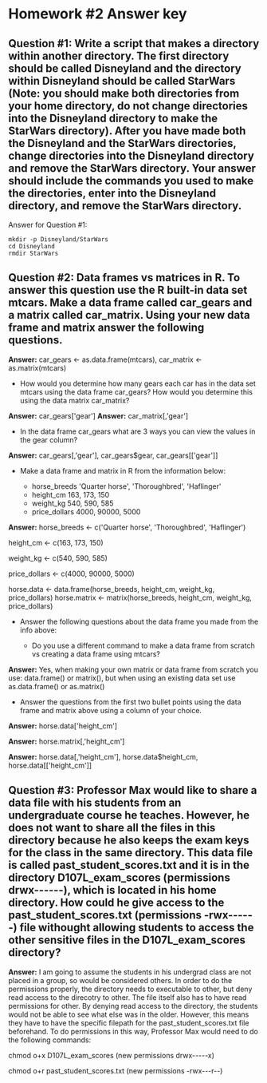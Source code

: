 # Homework #2 Answer key

## Question #1: Write a script that makes a directory within another directory.  The first directory should be called Disneyland and the directory within Disneyland should be called StarWars (Note: you should make both directories from your home directory, do not change directories into the Disneyland directory to make the StarWars directory). After you have made both the Disneyland and the StarWars directories, change directories into the Disneyland directory and remove the StarWars directory. Your answer should include the commands you used to make the directories, enter into the Disneyland directory, and remove the StarWars directory.

Answer for Question #1: 

    mkdir -p Disneyland/StarWars
    cd Disneyland
    rmdir StarWars

## Question #2: Data frames vs matrices in R. To answer this question use the R built-in data set mtcars. Make a data frame called car_gears and a matrix called car_matrix. Using your new data frame and matrix answer the following questions.
 
**Answer:** car_gears <- as.data.frame(mtcars), car_matrix <- as.matrix(mtcars)

 * How would you determine how many gears each car has in the data set mtcars using the data frame car_gears? How would you determine this using the data matrix car_matrix?

**Answer:** car_gears['gear']
**Answer:** car_matrix[,'gear']

 * In the data frame car_gears what are 3 ways you can view the values in the gear column?

**Answer:** car_gears[,'gear'], car_gears$gear, car_gears[['gear']]

 * Make a data frame and matrix in R from the information below:

   - horse_breeds 'Quarter horse', 'Thoroughbred', 'Haflinger'
   - height_cm 163, 173, 150
   - weight_kg 540, 590, 585
   - price_dollars 4000, 90000, 5000

**Answer:** 
 horse_breeds <- c('Quarter horse', 'Thoroughbred', 'Haflinger')
 
 height_cm <- c(163, 173, 150)
 
 weight_kg <- c(540, 590, 585)
 
 price_dollars <- c(4000, 90000, 5000)

 horse.data <- data.frame(horse_breeds, height_cm, weight_kg, price_dollars)
 horse.matrix <- matrix(horse_breeds, height_cm, weight_kg, price_dollars)

 * Answer the following questions about the data frame you made from the info above:
  
   - Do you use a different command to make a data frame from scratch vs creating a data frame using mtcars?

**Answer:** Yes, when making your own matrix or data frame from scratch you use: data.frame() or matrix(), but when using an existing data set use as.data.frame() or as.matrix()

   - Answer the questions from the first two bullet points using the data frame and matrix above using a column of your choice.

**Answer:** horse.data['height_cm']

**Answer:** horse.matrix[,'height_cm']

**Answer:** horse.data[,'height_cm'], horse.data$height_cm, horse.data[['height_cm']]

## Question #3: Professor Max would like to share a data file with his students from an undergraduate course he teaches. However, he does not want to share all the files in this directory because he also keeps the exam keys for the class in the same directory. This data file is called past_student_scores.txt and it is in the directory D107L_exam_scores (permissions drwx------), which is located in his home directory. How could he give access to the past_student_scores.txt (permissions -rwx------) file withought allowing students to access the other sensitive files in the D107L_exam_scores directory?

**Answer:** I am going to assume the students in his undergrad class are not placed in a group, so would be considered others. In order to do the permissions properly, the directory needs to executable to other, but deny read access to the direcotry to other. The file itself also has to have read permissions for other.  By denying read access to the directory, the students would not be able to see what else was in the older.  However, this means they have to have the specific filepath for the past_student_scores.txt file beforehand.  To do permissions in this way, Professor Max would need to do the following commands: 

chmod o+x D107L_exam_scores (new permissions drwx-----x)

chmod o+r past_student_scores.txt (new permissions -rwx---r--)
 
 
